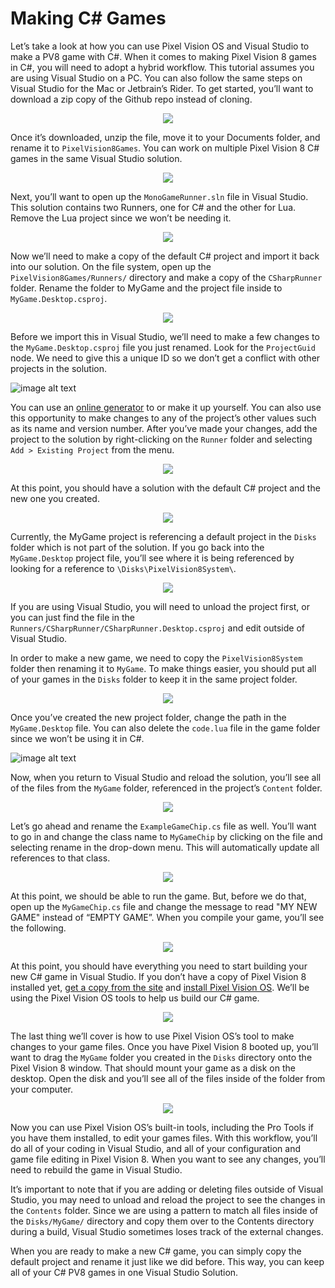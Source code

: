 # Making C# Games

Let’s take a look at how you can use Pixel Vision OS and Visual Studio to make a PV8 game with C#. When it comes to making Pixel Vision 8 games in C#,  you will need to adopt a hybrid workflow. This tutorial assumes you are using Visual Studio on a PC. You can also follow the same steps on Visual Studio for the Mac or Jetbrain’s Rider. To get started, you’ll want to download a zip copy of the Github repo instead of cloning.

<p style="text-align:center"><img src="images/MakingCSharpGames_image_0.png" /></p>

Once it’s downloaded, unzip the file, move it to your Documents folder, and rename it to `PixelVision8Games`. You can work on multiple Pixel Vision 8 C# games in the same Visual Studio solution.

<p style="text-align:center"><img src="images/MakingCSharpGames_image_1.png" /></p>

Next, you’ll want to open up the `MonoGameRunner.sln` file in Visual Studio. This solution contains two Runners, one for C# and the other for Lua. Remove the Lua project since we won’t be needing it.

<p style="text-align:center"><img src="images/MakingCSharpGames_image_2.png" /></p>

Now we’ll need to make a copy of the default C# project and import it back into our solution. On the file system, open up the `PixelVision8Games/Runners/` directory and make a copy of the `CSharpRunner` folder. Rename the folder to MyGame and the project file inside to `MyGame.Desktop.csproj`. 

<p style="text-align:center"><img src="images/MakingCSharpGames_image_3.png" /></p>

Before we import this in Visual Studio, we’ll need to make a few changes to the `MyGame.Desktop.csproj` file you just renamed.  Look for the `ProjectGuid` node. We need to give this a unique ID so we don’t get a conflict with other projects in the solution.

![image alt text](images/MakingCSharpGames_image_4.png)

You can use an [online generator](https://guidgenerator.com/) to or make it up yourself. You can also use this opportunity to make changes to any of the project’s other values such as its name and version number. After you’ve made your changes, add the project to the solution by right-clicking on the `Runner` folder and selecting `Add > Existing Project` from the menu.

<p style="text-align:center"><img src="images/MakingCSharpGames_image_5.png" /></p>

At this point, you should have a solution with the default C# project and the new one you created.

<p style="text-align:center"><img src="images/MakingCSharpGames_image_6.png" /></p>

Currently, the MyGame project is referencing a default project in the `Disks` folder which is not part of the solution. If you go back into the `MyGame.Desktop` project file, you’ll see where it is being referenced by looking for a reference to `\Disks\PixelVision8System\`. 

<p style="text-align:center"><img src="images/MakingCSharpGames_image_7.png" /></p>

If you are using Visual Studio, you will need to unload the project first, or you can just find the file in the `Runners/CSharpRunner/CSharpRunner.Desktop.csproj` and edit outside of Visual Studio.

In order to make a new game, we need to copy the `PixelVision8System` folder then renaming it to `MyGame`. To make things easier, you should put all of your games in the `Disks` folder to keep it in the same project folder. 

<p style="text-align:center"><img src="images/MakingCSharpGames_image_8.png" /></p>

Once you’ve created the new project folder, change the path in the `MyGame.Desktop` file. You can also delete the `code.lua` file in the game folder since we won’t be using it in C#.

![image alt text](images/MakingCSharpGames_image_9.png)

Now, when you return to Visual Studio and reload the solution, you’ll see all of the files from the `MyGame` folder, referenced in the project’s `Content` folder.

<p style="text-align:center"><img src="images/MakingCSharpGames_image_10.png" /></p>

Let’s go ahead and rename the `ExampleGameChip.cs` file as well. You’ll want to go in and change the class name to `MyGameChip` by clicking on the file and selecting rename in the drop-down menu. This will automatically update all references to that class.

<p style="text-align:center"><img src="images/MakingCSharpGames_image_11.png" /></p>

At this point, we should be able to run the game. But, before we do that, open up the `MyGameChip.cs` file and change the message to read "MY NEW GAME" instead of “EMPTY GAME”. When you compile your game, you’ll see the following.

<p style="text-align:center"><img src="images/MakingCSharpGames_image_12.png" /></p>

At this point, you should have everything you need to start building your new C# game in Visual Studio. If you don’t have a copy of Pixel Vision 8 installed yet, [get a copy from the site](https://www.pixelvision8.com/play) and [install Pixel Vision OS](https://www.pixelvision8.com/getting-started). We’ll be using the Pixel Vision OS tools to help us build our C# game.

<p style="text-align:center"><img src="images/MakingCSharpGames_image_13.png" /></p>

The last thing we’ll cover is how to use Pixel Vision OS’s tool to make changes to your game files. Once you have Pixel Vision 8 booted up, you’ll want to drag the `MyGame` folder you created in the `Disks` directory onto the Pixel Vision 8 window. That should mount your game as a disk on the desktop. Open the disk and you’ll see all of the files inside of the folder from your computer.

<p style="text-align:center"><img src="images/MakingCSharpGames_image_14.png" /></p>

Now you can use Pixel Vision OS’s built-in tools, including the Pro Tools if you have them installed, to edit your games files. With this workflow, you’ll do all of your coding in Visual Studio, and all of your configuration and game file editing in Pixel Vision 8. When you want to see any changes, you’ll need to rebuild the game in Visual Studio.

It’s important to note that if you are adding or deleting files outside of Visual Studio, you may need to unload and reload the project to see the changes in the `Contents` folder. Since we are using a pattern to match all files inside of the `Disks/MyGame/` directory and copy them over to the Contents directory during a build, Visual Studio sometimes loses track of the external changes.

When you are ready to make a new C# game, you can simply copy the default project and rename it just like we did before. This way, you can keep all of your C# PV8 games in one Visual Studio Solution.

